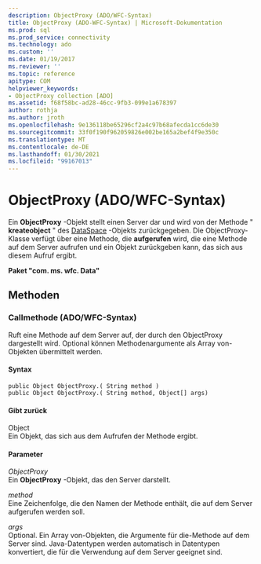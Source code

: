 ```yaml
---
description: ObjectProxy (ADO/WFC-Syntax)
title: ObjectProxy (ADO-WFC-Syntax) | Microsoft-Dokumentation
ms.prod: sql
ms.prod_service: connectivity
ms.technology: ado
ms.custom: ''
ms.date: 01/19/2017
ms.reviewer: ''
ms.topic: reference
apitype: COM
helpviewer_keywords:
- ObjectProxy collection [ADO]
ms.assetid: f68f58bc-ad28-46cc-9fb3-099e1a678397
author: rothja
ms.author: jroth
ms.openlocfilehash: 9e136118be65296cf2a4c97b68afecda1cc6de30
ms.sourcegitcommit: 33f0f190f962059826e002be165a2bef4f9e350c
ms.translationtype: MT
ms.contentlocale: de-DE
ms.lasthandoff: 01/30/2021
ms.locfileid: "99167013"
---
```

# <a name="objectproxy-ado---wfc-syntax"></a>ObjectProxy (ADO/WFC-Syntax)
Ein **ObjectProxy** -Objekt stellt einen Server dar und wird von der Methode " **kreateobject** " des [DataSpace](../rds-api/dataspace-object-rds.md) -Objekts zurückgegeben. Die ObjectProxy-Klasse verfügt über eine Methode, die **aufgerufen** wird, die eine Methode auf dem Server aufrufen und ein Objekt zurückgeben kann, das sich aus diesem Aufruf ergibt.  
  
 **Paket "com. ms. wfc. Data"**  
  
## <a name="methods"></a>Methoden  
  
### <a name="call-method-adowfc-syntax"></a>Callmethode (ADO/WFC-Syntax)  
 Ruft eine Methode auf dem Server auf, der durch den ObjectProxy dargestellt wird. Optional können Methodenargumente als Array von-Objekten übermittelt werden.  
  
#### <a name="syntax"></a>Syntax  
  
```  
public Object ObjectProxy.( String method )  
public Object ObjectProxy.( String method, Object[] args)  
```  
  
#### <a name="returns"></a>Gibt zurück  
 Object  
 Ein Objekt, das sich aus dem Aufrufen der Methode ergibt.  
  
#### <a name="parameters"></a>Parameter  
 *ObjectProxy*  
 Ein **ObjectProxy** -Objekt, das den Server darstellt.  
  
 *method*  
 Eine Zeichenfolge, die den Namen der Methode enthält, die auf dem Server aufgerufen werden soll.  
  
 *args*  
 Optional. Ein Array von-Objekten, die Argumente für die-Methode auf dem Server sind. Java-Datentypen werden automatisch in Datentypen konvertiert, die für die Verwendung auf dem Server geeignet sind.
